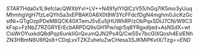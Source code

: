 $START$Hda0x1L9efclacQWXbYvI+LV++N491ylYlQlCzV55/hGq7lK5mo3yUuqMhmhgVgH7fzLeQYhSa3xEPBAK0A6X0t8W3YcFFdcfDgN4mghm0JicKzGcstNi+GTgOzpPDeM8QCK40XTemJ5vEu5jHUWhRP/zObPqxSDIJ7CN/W9C3kFsp+FzNbZ7RZGRYErEcbARPDQ9sGH1Pw/iqjr5q8YRgxdijed+AsNSdX+wtCisWrOYuxkdQ8dPqz6unkIiGrQxumQJN2Ps4Q/Cw5Sv7bcGIXQosh4EslENhZN3HBmN6U6fQs8+CDqLvxTZKZuheluZwCHesa3SJKMiPKvtX/Tzg==$END$